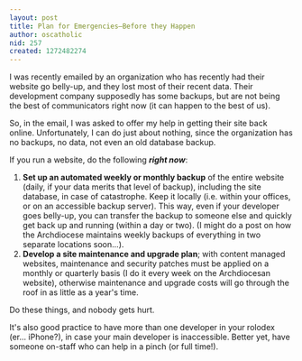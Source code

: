 ```yaml
---
layout: post
title: Plan for Emergencies—Before they Happen
author: oscatholic
nid: 257
created: 1272482274
---
```

<p>I was recently emailed by an organization who has recently had their website go belly-up, and they lost most of their recent data. Their development company supposedly has some backups, but are not being the best of communicators right now (it can happen to the best of us).</p>
<p>So, in the email, I was asked to offer my help in getting their site back online. Unfortunately, I can do just about nothing, since the organization has no backups, no data, not even an old database backup.</p>
<p>If you run a website, do the following <em><strong>right now</strong></em>:</p>
<ol>
<li><strong>Set up an automated weekly or monthly backup</strong> of the entire website (daily, if your data merits that level of backup), including the site database, in case of catastrophe. Keep it locally (i.e. within your offices, or on an accessible backup server). This way, even if your developer goes belly-up, you can transfer the backup to someone else and quickly get back up and running (within a day or two). (I might do a post on how the Archdiocese maintains weekly backups of everything in two separate locations soon...).</li>
<li><strong>Develop a site maintenance and upgrade plan</strong>; with content managed websites, maintenance and security patches must be applied on a monthly or quarterly basis (I do it every week on the Archdiocesan website), otherwise maintenance and upgrade costs will go through the roof in as little as a year&#39;s time.</li>
</ol>
<p>Do these things, and nobody gets hurt.</p>
<p>It&#39;s also good practice to have more than one developer in your rolodex (er... iPhone?), in case your main developer is inaccessible. Better yet, have someone on-staff who can help in a pinch (or full time!).</p>
